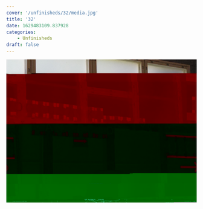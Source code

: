 ```yaml
---
cover: '/unfinisheds/32/media.jpg'
title: '32'
date: 1629483109.837928
categories:
    - Unfinisheds
draft: false
---
```


![](media.jpg)

                